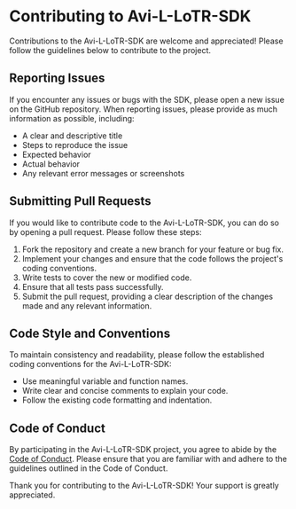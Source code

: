 # Contributing to Avi-L-LoTR-SDK

Contributions to the Avi-L-LoTR-SDK are welcome and appreciated! Please follow the guidelines below to contribute to the project.

## Reporting Issues

If you encounter any issues or bugs with the SDK, please open a new issue on the GitHub repository. When reporting issues, please provide as much information as possible, including:

- A clear and descriptive title
- Steps to reproduce the issue
- Expected behavior
- Actual behavior
- Any relevant error messages or screenshots

## Submitting Pull Requests

If you would like to contribute code to the Avi-L-LoTR-SDK, you can do so by opening a pull request. Please follow these steps:

1. Fork the repository and create a new branch for your feature or bug fix.
2. Implement your changes and ensure that the code follows the project's coding conventions.
3. Write tests to cover the new or modified code.
4. Ensure that all tests pass successfully.
5. Submit the pull request, providing a clear description of the changes made and any relevant information.

## Code Style and Conventions

To maintain consistency and readability, please follow the established coding conventions for the Avi-L-LoTR-SDK:

- Use meaningful variable and function names.
- Write clear and concise comments to explain your code.
- Follow the existing code formatting and indentation.

## Code of Conduct

By participating in the Avi-L-LoTR-SDK project, you agree to abide by the [Code of Conduct](CODE_OF_CONDUCT.md). Please ensure that you are familiar with and adhere to the guidelines outlined in the Code of Conduct.

Thank you for contributing to the Avi-L-LoTR-SDK! Your support is greatly appreciated.
